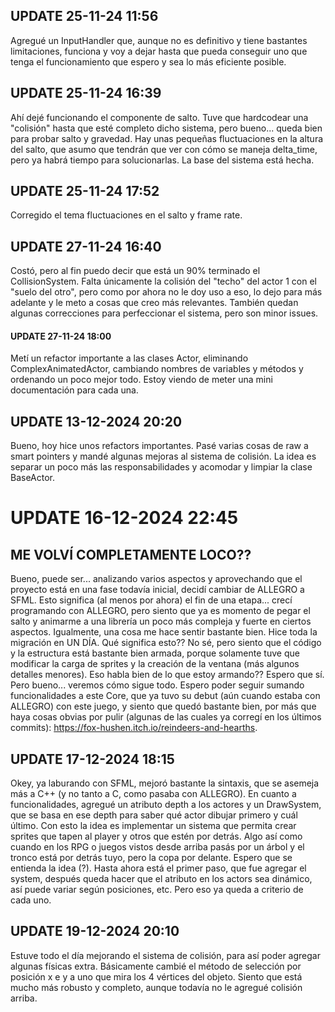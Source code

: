 ## UPDATE 25-11-24 11:56
Agregué un InputHandler que, aunque no es definitivo y tiene bastantes limitaciones, funciona y voy 
a dejar hasta que pueda conseguir uno que tenga el funcionamiento que espero y sea lo más eficiente 
posible.

## UPDATE 25-11-24 16:39
Ahí dejé funcionando el componente de salto. Tuve que hardcodear una "colisión" hasta que esté completo dicho sistema, pero bueno... queda 
bien para probar salto y gravedad. Hay unas pequeñas fluctuaciones en la altura del salto, que asumo que tendrán que ver con cómo se maneja 
delta_time, pero ya habrá tiempo para solucionarlas. La base del sistema está hecha.

## UPDATE 25-11-24 17:52
Corregido el tema fluctuaciones en el salto y frame rate.

## UPDATE 27-11-24 16:40
Costó, pero al fin puedo decir que está un 90% terminado el CollisionSystem. Falta únicamente la colisión del "techo" del actor 1 con el "suelo 
del otro", pero como por ahora no le doy uso a eso, lo dejo para más adelante y le meto a cosas que creo más relevantes. También quedan algunas 
correcciones para perfeccionar el sistema, pero son minor issues.

#### UPDATE 27-11-24 18:00
Metí un refactor importante a las clases Actor, eliminando ComplexAnimatedActor, cambiando nombres de variables y métodos y ordenando un poco mejor todo. 
Estoy viendo de meter una mini documentación para cada una.

## UPDATE 13-12-2024 20:20
Bueno, hoy hice unos refactors importantes. Pasé varias cosas de raw a smart pointers y mandé algunas mejoras al sistema de colisión. La idea es separar un poco más las responsabilidades y acomodar y limpiar la clase BaseActor.

# UPDATE 16-12-2024 22:45
## ME VOLVÍ COMPLETAMENTE LOCO??
Bueno, puede ser... analizando varios aspectos y aprovechando que el proyecto está en una fase todavía inicial, decidí cambiar de ALLEGRO a SFML. Esto significa (al menos por ahora) el fin de una etapa... crecí programando con ALLEGRO, pero siento que ya es momento de pegar el salto y animarme a una librería un poco más compleja y fuerte en ciertos aspectos.
Igualmente, una cosa me hace sentir bastante bien. Hice toda la migración en UN DÍA. Qué significa esto?? No sé, pero siento que el código y la estructura está bastante bien armada, porque solamente tuve que modificar la carga de sprites y la creación de la ventana (más algunos detalles menores). Eso habla bien de lo que estoy armando?? Espero que sí.
Pero bueno... veremos cómo sigue todo. Espero poder seguir sumando funcionalidades a este Core, que ya tuvo su debut (aún cuando estaba con ALLEGRO) con este juego, y siento que quedó bastante bien, por más que haya cosas obvias por pulir (algunas de las cuales ya corregí en los últimos commits): https://fox-hushen.itch.io/reindeers-and-hearths.

## UPDATE 17-12-2024 18:15
Okey, ya laburando con SFML, mejoró bastante la sintaxis, que se asemeja más a C++ (y no tanto a C, como pasaba con ALLEGRO). En cuanto a funcionalidades, agregué un atributo depth a los actores y un DrawSystem, que se basa en ese depth para saber qué actor dibujar primero y cuál último. Con esto la idea es implementar un sistema que permita crear sprites que tapen 
al player y otros que estén por detrás. Algo así como cuando en los RPG o juegos vistos desde arriba pasás por un árbol y el tronco está por detrás tuyo, pero la copa por delante. Espero que se entienda la idea (?). Hasta ahora está el primer paso, que fue agregar el system, después queda hacer que el atributo en los actors sea dinámico, así puede variar según 
posiciones, etc. Pero eso ya queda a criterio de cada uno.

## UPDATE 19-12-2024 20:10
Estuve todo el día mejorando el sistema de colisión, para así poder agregar algunas físicas extra. Básicamente cambié el método de selección por posición x e y a uno que mira los 4 vértices del objeto. Siento que está mucho más robusto y completo, aunque todavía no le agregué colisión arriba.